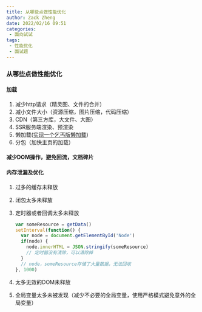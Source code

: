 ```yaml
---
title: 从哪些点做性能优化
author: Zack Zheng
date: 2022/02/16 09:51
categories:
 - 面向试试
tags:
 - 性能优化
 - 面试题
---
```


### 从哪些点做性能优化

#### 加载

1. 减少http请求（精灵图、文件的合并）
2. 减小文件大小（资源压缩，图片压缩，代码压缩）
3. CDN（第三方库，大文件、大图）
4.  SSR服务端渲染、预渲染
5. 懒加载([实现一个乞丐版懒加载](https://github.com/zack-xy/o-bricks/blob/main/imgLazyLoad/readme.md))
6. 分包（加快主页的加载）

#### 减少DOM操作，避免回流，文档碎片


#### 内存泄漏及优化

1. 过多的缓存未释放

2. 闭包太多未释放

3. 定时器或者回调太多未释放

   ```javascript
   var someResource = getData()
   setInterval(function() {
     var node = document.getElementById('Node')
     if(node) {
       node.innerHTML = JSON.stringify(someResource)
       // 定时器没有清除，可以清除掉
     }
     // node，someResource存储了大量数据，无法回收
   }, 1000)

4. 太多无效的DOM未释放

5. 全局变量太多未被发现（减少不必要的全局变量，使用严格模式避免意外的全局变量）
